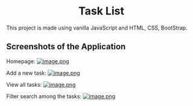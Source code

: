 <h1 align="center">Task List</h1>

This project is made using vanilla JavaScript and HTML, CSS, BootStrap. 


## Screenshots of the Application
Homepage: 
[![image.png](https://i.postimg.cc/4xm1fg0j/image.png)](https://postimg.cc/rD24jvM9)

Add a new task:
[![image.png](https://i.postimg.cc/jjyP2d43/image.png)](https://postimg.cc/8FPjnG3L)

View all tasks:
[![image.png](https://i.postimg.cc/Zn5dwPtX/image.png)](https://postimg.cc/Pp0JxwqM)

Filter search among the tasks:
[![image.png](https://i.postimg.cc/W4QDGRXF/image.png)](https://postimg.cc/jW4dT1Vt)
